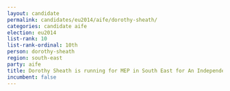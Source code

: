 ```yaml
---
layout: candidate
permalink: candidates/eu2014/aife/dorothy-sheath/
categories: candidate aife
election: eu2014
list-rank: 10
list-rank-ordinal: 10th
person: dorothy-sheath
region: south-east
party: aife
title: Dorothy Sheath is running for MEP in South East for An Independence From Europe
incumbent: false
---
```

